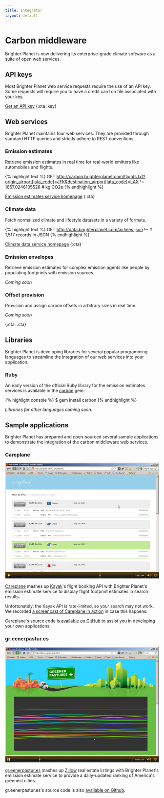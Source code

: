 ```yaml
---
title: Integrator
layout: default
---
```


# Carbon middleware #

Brighter Planet is now delivering its enterprise-grade climate software as a suite of open web services.

## API keys ##

Most Brighter Planet web service requests require the use of an API key. Some requests will require you to have a credit card on file associated with your key.

[Get an API key](http://keyring.brighterplanet.com)
{:cta .key}

## Web services

Brighter Planet maintains four web services. They are provided through standard HTTP queries and strictly adhere to REST conventions. 

### Emission estimates ###

Retrieve emission estimates in real time for real-world emitters like automobiles and flights.

{% highlight text %}
GET http://carbon.brighterplanet.com/flights.txt?origin_airport[iata_code]=JFK&destination_airport[iata_code]=LAX
↳ 1657.0246135528 # kg CO2e
{% endhighlight %}

[Emission estimates service homepage](http://carbon.brighterplanet.com)
{:cta}

### Climate data ###

Fetch normalized climate and lifestyle datasets in a variety of formats.
    
{% highlight text %}
GET http://data.brighterplanet.com/airlines.json
↳ # 1,517 records in JSON
{% endhighlight %}

[Climate data service homepage](http://data.brighterplanet.com)
{:cta}
    
### Emission envelopes ###

Retrieve emission estimates for complex emission agents like people by populating footprints with emission sources.

*Coming soon*
    
### Offset provision ###

Provision and assign carbon offsets in arbitrary sizes in real time.

*Coming soon*

{:cta: .cta}

## Libraries ##

Brighter Planet is developing libraries for several popular programming languages to streamline the integration of our web services into your application.

### Ruby ###

An early version of the official Ruby library for the emission estimates services is available in the [carbon](http://github.com/brighterplanet/carbon) gem:

{% highlight console %}
$ gem install carbon
{% endhighlight %}

*Libraries for other languages coming soon.*

## Sample applications ##

Brighter Planet has prepared and open-sourced several sample applications to demonstrate the integration of the carbon middleware web services.

### Careplane ###

[![Careplane](/images/careplane.png)](http://banjo.brighterplanet.com/andy/careplane.swf)

[Careplane](http://careplane.org) mashes up [Kayak](http://kayak.com)'s flight booking API with Brighter Planet's emission estimate service to display flight footprint estimates in search results.

Unfortunately, the Kayak API is rate-limited, so your search may not work. We recorded [a screencast of Careplane in action](http://banjo.brighterplanet.com/andy/careplane.swf) in case this happens.

Careplane's source code is [available on GitHub](http://github.com/brighterplanet/kayak1) to assist you in developing your own applications.

### gr.eenerpastur.es ###

[![gr.eenerpastur.es](/images/greener_pastures.png)](http://gr.eenerpastur.es)

[gr.eenerpastur.es](http://gr.eenerpastur.es) mashes up [Zillow](http://zillow.com) real estate listings with Brighter Planet's emission estimate service to provide a daily-updated ranking of America's greenest cities.

gr.eenerpastur.es's source code is also [available on Github](http://github.com/brighterplanet/zillow1).


